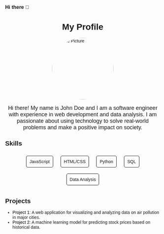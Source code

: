 ### Hi there 👋

<!--
**VjayRam/VjayRam** is a ✨ _special_ ✨ repository because its `README.md` (this file) appears on your GitHub profile.

Here are some ideas to get you started:

- 🔭 I’m currently working on ...
- 🌱 I’m currently learning ...
- 👯 I’m looking to collaborate on ...
- 🤔 I’m looking for help with ...
- 💬 Ask me about ...
- 📫 How to reach me: ...
- 😄 Pronouns: ...
- ⚡ Fun fact: ...
-->

<html>
  <head>
    <title>My Profile Readme</title>
    <style>
      body {
        font-family: sans-serif;
      }
      h1 {
        text-align: center;
      }
      img {
        display: block;
        margin: auto;
        width: 200px;
        border-radius: 50%;
      }
      .description {
        text-align: center;
        font-size: 18px;
      }
      .skills {
        list-style-type: none;
        padding: 0;
        margin: 0;
        text-align: center;
      }
      .skills li {
        display: inline-block;
        margin: 10px;
        padding: 10px;
        border: 1px solid black;
        border-radius: 5px;
      }
      a {
        text-decoration: none;
        color: #000000;
      }
      a:hover {
        color: #0066cc;
      }
    </style>
  </head>
  <body>
    <h1>My Profile</h1>
    <img src="https://imgur.com/a/wgluJ1h" alt="Profile Picture">
    <p class="description">
      Hi there! My name is John Doe and I am a software engineer with experience in web development and data analysis. I am passionate about using technology to solve real-world problems and make a positive impact on society.
    </p>
    <h2>Skills</h2>
    <ul class="skills">
      <li>JavaScript</li>
      <li>HTML/CSS</li>
      <li>Python</li>
      <li>SQL</li>
      <li>Data Analysis</li>
    </ul>
    <h2>Projects</h2>
    <ul>
      <li>
        <a href="https://github.com/johndoe/project1">Project 1</a>: A web application for visualizing and analyzing data on air pollution in major cities.
      </li>
      <li>
        <a href="https://github.com/johndoe/project2">Project 2</a>: A machine learning model for predicting stock prices based on historical data.
      </li>
    </ul>
  </body>
</html>

